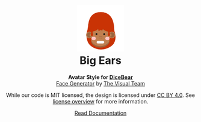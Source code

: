 <h1 align="center"><img src="./tests/svg/0.svg" width="124" /> <br />Big Ears</h1>
<p align="center">
  <strong>Avatar Style for <a href="https://dicebear.com/">DiceBear</a></strong><br />
    <a href="https://www.figma.com/community/file/986078800058673824">Face Generator</a>
      by <a href="https://thevisual.team/">The Visual Team</a>
</p>

<p align="center">
  While our code is MIT licensed, the design is licensed under
    <a href="https://creativecommons.org/licenses/by/4.0/">CC BY 4.0</a>.
  See <a href="https://dicebear.com/licenses">license overview</a> for more information.
</p>

<p align="center">
  <a href="https://dicebear.com/styles/big-ears">
    Read Documentation
  </a>
</p>
